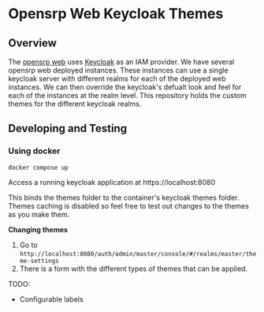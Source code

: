 # Opensrp Web Keycloak Themes

## Overview

The [opensrp web](https://github.com/opensrp/web) uses [Keycloak](https://www.keycloak.org/) as an IAM provider. We have several opensrp web deployed instances. These instances can use a single keycloak server with different realms for each of the deployed web instances. We can then override the keycloak's defualt look and feel for each of the instances at the realm level. This repository holds the custom themes for the different keycloak realms.

## Developing and Testing 

### Using docker

```
docker compose up
```

Access a running keycloak application at https://localhost:8080

This binds the themes folder to the container's keycloak themes folder. Themes caching is disabled so feel free to test out changes to the themes as you make them.

**Changing themes**

1. Go to `http://localhost:8080/auth/admin/master/console/#/realms/master/theme-settings`
2. There is a form with the different types of themes that can be applied.


TODO:
- Configurable labels